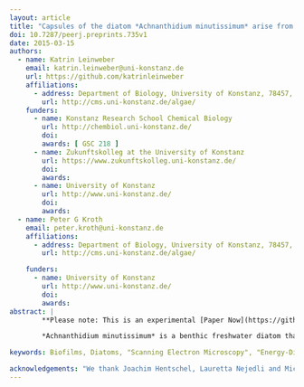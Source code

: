 ```yaml
---
layout: article
title: "Capsules of the diatom *Achnanthidium minutissimum* arise from fibrillar precursors and foster attachment of bacteria"
doi: 10.7287/peerj.preprints.735v1
date: 2015-03-15
authors:
  - name: Katrin Leinweber
    email: katrin.leinweber@uni-konstanz.de
    url: https://github.com/katrinleinweber
    affiliations:
      - address: Department of Biology, University of Konstanz, 78457, Germany
        url: http://cms.uni-konstanz.de/algae/
    funders:
      - name: Konstanz Research School Chemical Biology
        url: http://chembiol.uni-konstanz.de/
        doi:
        awards: [ GSC 218 ]
      - name: Zukunftskolleg at the University of Konstanz
        url: https://www.zukunftskolleg.uni-konstanz.de/
        doi:
        awards:
      - name: University of Konstanz
        url: http://www.uni-konstanz.de/
        doi:
        awards:
  - name: Peter G Kroth
    email: peter.kroth@uni-konstanz.de
    affiliations:
      - address: Department of Biology, University of Konstanz, 78457, Germany
        url: http://cms.uni-konstanz.de/algae/

    funders:
      - name: University of Konstanz
        url: http://www.uni-konstanz.de/
        doi:
        awards:
abstract: |
        **Please note: This is an experimental [Paper Now](https://github.com/PeerJ/paper-now) version of [this PeerJ article](https://peerj.com/articles/858/). No guarantees are given for the correctness or completeness of this experimental version.**

        *Achnanthidium minutissimum* is a benthic freshwater diatom that forms biofilms on submerged surfaces in aquatic environments. Within these biofilms, *A. minutissimum* cells produce extracellular structures which facilitate substrate adhesion, such as stalks and capsules. Both consist of extracellular polymeric substance (EPS), but the microstructure and development stages of the capsules are so far unknown, despite a number of hypotheses about their function, including attachment and protection. We coupled scanning electron microscopy (SEM) to bright-field microscopy (BFM) and found that *A. minutissimum* capsules mostly possess an unstructured surface. However, capsule material that was mechanically stressed by being stretched between or around cells displayed fibrillar substructures. Fibrils were also found on the frustules of non-encapsulated cells, implicating that *A. minutissimum* capsules may develop from fibrillar precursors. Energy-dispersive X-ray (EDX) spectroscopy revealed that the capsule material does not contain silicon, distinguishing it from the frustule material. We furthermore show that bacteria preferentially attach to capsules, instead of non-encapsulated *A. minutissimum* cells, which supports the idea that capsules mediate diatom-bacteria interactions.

keywords: Biofilms, Diatoms, "Scanning Electron Microscopy", "Energy-Dispersive X-Ray Spectroscopy", "Diatom-Bacteria Interactions"

acknowledgements: "We thank Joachim Hentschel, Lauretta Nejedli and Michael Laumann of the [Electron Microscopy Center of the University of Konstanz](http://cms.uni-konstanz.de/biologie/gremien-einrichtungen/em-service/emc/home/) for sample preparation, SEM and EDX device operations, and insightful discussions, as well as Ansgar Gruber and Carolina Rio Bartulos for helpful ideas and suggestions. Our gratitude also belongs to two anonymous reviewers whose valuable suggestions improved this manuscript greatly."
---
```

